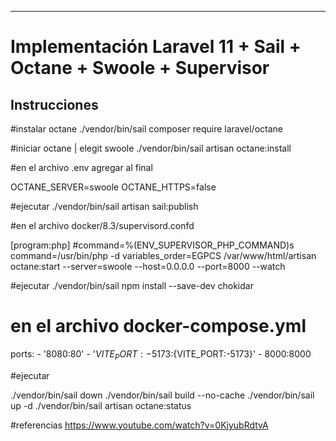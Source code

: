 <hr />

<h1>Implementación Laravel 11 + Sail + Octane + Swoole + Supervisor</h1>
<h2>Instrucciones</h2>

#instalar octane
./vendor/bin/sail composer require laravel/octane

#iniciar octane | elegit swoole
./vendor/bin/sail artisan octane:install 


#en el archivo .env agregar al final

OCTANE_SERVER=swoole
OCTANE_HTTPS=false

#ejecutar 
./vendor/bin/sail artisan sail:publish




#en el archivo docker/8.3/supervisord.confd

[program:php]
#command=%(ENV_SUPERVISOR_PHP_COMMAND)s
command=/usr/bin/php -d variables_order=EGPCS /var/www/html/artisan octane:start --server=swoole --host=0.0.0.0 --port=8000 --watch

#ejecutar
./vendor/bin/sail npm install --save-dev chokidar

# en el archivo docker-compose.yml

ports:
            - '8080:80'
            - '${VITE_PORT:-5173}:${VITE_PORT:-5173}'
            - 8000:8000


#ejecutar 

./vendor/bin/sail down
./vendor/bin/sail build --no-cache
./vendor/bin/sail up -d
./vendor/bin/sail artisan octane:status


#referencias
https://www.youtube.com/watch?v=0KjyubRdtvA
